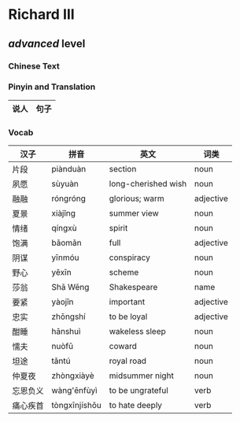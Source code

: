 # Richard III
## *advanced* level

### Chinese Text


### Pinyin and Translation
|说人|句子|
|----|----|
### Vocab
|汉子|拼音|英文|词类|
|----|----|----|----|
|片段|piànduàn|section|noun|
|夙愿|sùyuàn|long-cherished wish|noun|
|融融|róngróng|glorious; warm|adjective|
|夏景|xiàjǐng|summer view|noun|
|情绪|qíngxù|spirit|noun|
|饱满|bǎomǎn|full|adjective|
|阴谋|yīnmóu|conspiracy|noun|
|野心|yěxīn|scheme|noun|
|莎翁|Shā Wēng|Shakespeare|name|
|要紧|yàojǐn|important|adjective|
|忠实|zhōngshí|to be loyal|adjective|
|酣睡|hānshuì|wakeless sleep|noun|
|懦夫|nuòfū|coward|noun|
|坦途|tǎntú|royal road|noun|
|仲夏夜|zhòngxiàyè|midsummer night|noun|
|忘恩负义|wàng'ēnfùyì|to be ungrateful|verb|
|痛心疾首|tòngxīnjíshǒu|to hate deeply|verb|